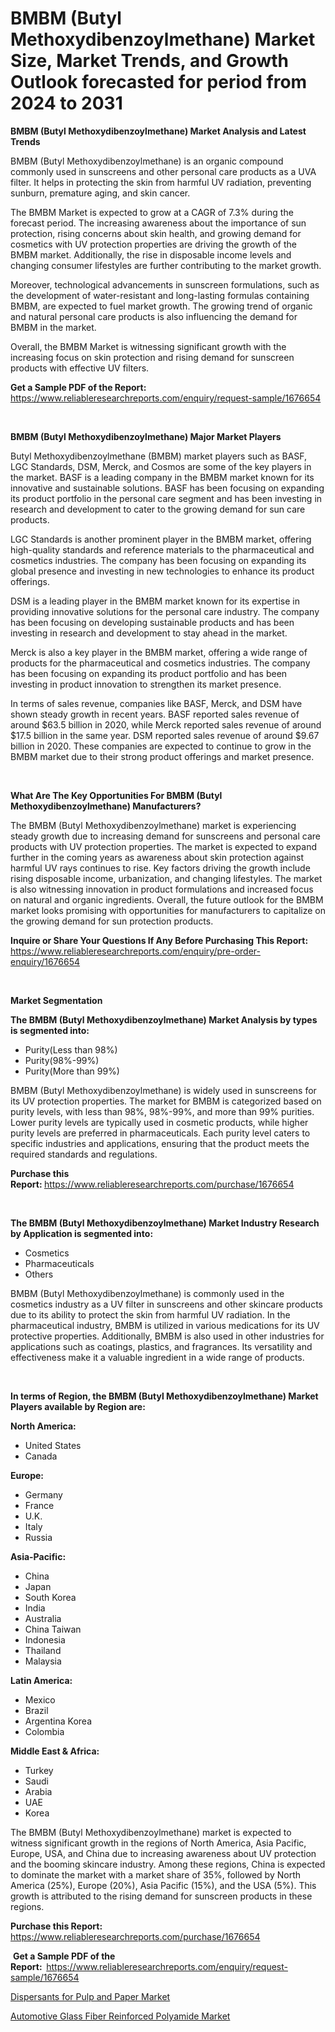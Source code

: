 <p><h1>BMBM (Butyl Methoxydibenzoylmethane) Market Size, Market Trends, and Growth Outlook forecasted for period from 2024 to 2031</h1></p><p><strong>BMBM (Butyl Methoxydibenzoylmethane) Market Analysis and Latest Trends</strong></p>
<p><p>BMBM (Butyl Methoxydibenzoylmethane) is an organic compound commonly used in sunscreens and other personal care products as a UVA filter. It helps in protecting the skin from harmful UV radiation, preventing sunburn, premature aging, and skin cancer.</p><p>The BMBM Market is expected to grow at a CAGR of 7.3% during the forecast period. The increasing awareness about the importance of sun protection, rising concerns about skin health, and growing demand for cosmetics with UV protection properties are driving the growth of the BMBM market. Additionally, the rise in disposable income levels and changing consumer lifestyles are further contributing to the market growth.</p><p>Moreover, technological advancements in sunscreen formulations, such as the development of water-resistant and long-lasting formulas containing BMBM, are expected to fuel market growth. The growing trend of organic and natural personal care products is also influencing the demand for BMBM in the market.</p><p>Overall, the BMBM Market is witnessing significant growth with the increasing focus on skin protection and rising demand for sunscreen products with effective UV filters.</p></p>
<p><strong>Get a Sample PDF of the Report:&nbsp;</strong> <a href="https://www.reliableresearchreports.com/enquiry/request-sample/1676654">https://www.reliableresearchreports.com/enquiry/request-sample/1676654</a></p>
<p>&nbsp;</p>
<p><strong>BMBM (Butyl Methoxydibenzoylmethane) Major Market Players</strong></p>
<p><p>Butyl Methoxydibenzoylmethane (BMBM) market players such as BASF, LGC Standards, DSM, Merck, and Cosmos are some of the key players in the market. BASF is a leading company in the BMBM market known for its innovative and sustainable solutions. BASF has been focusing on expanding its product portfolio in the personal care segment and has been investing in research and development to cater to the growing demand for sun care products.</p><p>LGC Standards is another prominent player in the BMBM market, offering high-quality standards and reference materials to the pharmaceutical and cosmetics industries. The company has been focusing on expanding its global presence and investing in new technologies to enhance its product offerings.</p><p>DSM is a leading player in the BMBM market known for its expertise in providing innovative solutions for the personal care industry. The company has been focusing on developing sustainable products and has been investing in research and development to stay ahead in the market.</p><p>Merck is also a key player in the BMBM market, offering a wide range of products for the pharmaceutical and cosmetics industries. The company has been focusing on expanding its product portfolio and has been investing in product innovation to strengthen its market presence.</p><p>In terms of sales revenue, companies like BASF, Merck, and DSM have shown steady growth in recent years. BASF reported sales revenue of around $63.5 billion in 2020, while Merck reported sales revenue of around $17.5 billion in the same year. DSM reported sales revenue of around $9.67 billion in 2020. These companies are expected to continue to grow in the BMBM market due to their strong product offerings and market presence.</p></p>
<p>&nbsp;</p>
<p><strong>What Are The Key Opportunities For BMBM (Butyl Methoxydibenzoylmethane) Manufacturers?</strong></p>
<p><p>The BMBM (Butyl Methoxydibenzoylmethane) market is experiencing steady growth due to increasing demand for sunscreens and personal care products with UV protection properties. The market is expected to expand further in the coming years as awareness about skin protection against harmful UV rays continues to rise. Key factors driving the growth include rising disposable income, urbanization, and changing lifestyles. The market is also witnessing innovation in product formulations and increased focus on natural and organic ingredients. Overall, the future outlook for the BMBM market looks promising with opportunities for manufacturers to capitalize on the growing demand for sun protection products.</p></p>
<p><strong>Inquire or Share Your Questions If Any Before Purchasing This Report:</strong> <a href="https://www.reliableresearchreports.com/enquiry/pre-order-enquiry/1676654">https://www.reliableresearchreports.com/enquiry/pre-order-enquiry/1676654</a></p>
<p>&nbsp;</p>
<p><strong>Market Segmentation</strong></p>
<p><strong>The BMBM (Butyl Methoxydibenzoylmethane) Market Analysis by types is segmented into:</strong></p>
<p><ul><li>Purity(Less than 98%)</li><li>Purity(98%-99%)</li><li>Purity(More than 99%)</li></ul></p>
<p><p>BMBM (Butyl Methoxydibenzoylmethane) is widely used in sunscreens for its UV protection properties. The market for BMBM is categorized based on purity levels, with less than 98%, 98%-99%, and more than 99% purities. Lower purity levels are typically used in cosmetic products, while higher purity levels are preferred in pharmaceuticals. Each purity level caters to specific industries and applications, ensuring that the product meets the required standards and regulations.</p></p>
<p><strong>Purchase this Report:&nbsp;</strong><a href="https://www.reliableresearchreports.com/purchase/1676654">https://www.reliableresearchreports.com/purchase/1676654</a></p>
<p>&nbsp;</p>
<p><strong>The BMBM (Butyl Methoxydibenzoylmethane) Market Industry Research by Application is segmented into:</strong></p>
<p><ul><li>Cosmetics</li><li>Pharmaceuticals</li><li>Others</li></ul></p>
<p><p>BMBM (Butyl Methoxydibenzoylmethane) is commonly used in the cosmetics industry as a UV filter in sunscreens and other skincare products due to its ability to protect the skin from harmful UV radiation. In the pharmaceutical industry, BMBM is utilized in various medications for its UV protective properties. Additionally, BMBM is also used in other industries for applications such as coatings, plastics, and fragrances. Its versatility and effectiveness make it a valuable ingredient in a wide range of products.</p></p>
<p>&nbsp;</p>
<p><strong>In terms of Region, the BMBM (Butyl Methoxydibenzoylmethane) Market Players available by Region are:</strong></p>
<p>
    <p> <strong> North America: </strong>
        <ul>
            <li>United States</li>
            <li>Canada</li>
        </ul>
        </p> 
    <p> <strong> Europe: </strong>
        <ul>
            <li>Germany</li>
            <li>France</li>
            <li>U.K.</li>
            <li>Italy</li>
            <li>Russia</li>
        </ul>
        </p> 
    <p> <strong> Asia-Pacific: </strong>
        <ul>
            <li>China</li>
            <li>Japan</li>
            <li>South Korea</li>
            <li>India</li>
            <li>Australia</li>
            <li>China Taiwan</li>
            <li>Indonesia</li>
            <li>Thailand</li>
            <li>Malaysia</li>
        </ul>
        </p> 
    <p> <strong> Latin America: </strong>
        <ul>
            <li>Mexico</li>
            <li>Brazil</li>
            <li>Argentina Korea</li>
            <li>Colombia</li>
        </ul>
        </p> 
    <p> <strong> Middle East & Africa: </strong>
        <ul>
            <li>Turkey</li>
            <li>Saudi</li>
            <li>Arabia</li>
            <li>UAE</li>
            <li>Korea</li>
        </ul>
    </p>
    </p>
<p><p>The BMBM (Butyl Methoxydibenzoylmethane) market is expected to witness significant growth in the regions of North America, Asia Pacific, Europe, USA, and China due to increasing awareness about UV protection and the booming skincare industry. Among these regions, China is expected to dominate the market with a market share of 35%, followed by North America (25%), Europe (20%), Asia Pacific (15%), and the USA (5%). This growth is attributed to the rising demand for sunscreen products in these regions.</p></p>
<p><strong>Purchase this Report: </strong><a href="https://www.reliableresearchreports.com/purchase/1676654">https://www.reliableresearchreports.com/purchase/1676654</a></p>
<p>&nbsp;<strong>Get a Sample PDF of the Report:&nbsp;&nbsp;</strong><a href="https://www.reliableresearchreports.com/enquiry/request-sample/1676654">https://www.reliableresearchreports.com/enquiry/request-sample/1676654</a></p>
<p><strong></strong></p>
<p><p><a href="https://github.com/nicholepatriciadoylenwnrjr0/Market-Research-Report-List-1/blob/main/dispersants-for-pulp-and-paper-market.md">Dispersants for Pulp and Paper Market</a></p><p><a href="https://github.com/gamblestampleyjenny50m5sl6/Market-Research-Report-List-1/blob/main/automotive-glass-fiber-reinforced-polyamide-market.md">Automotive Glass Fiber Reinforced Polyamide Market</a></p></p>